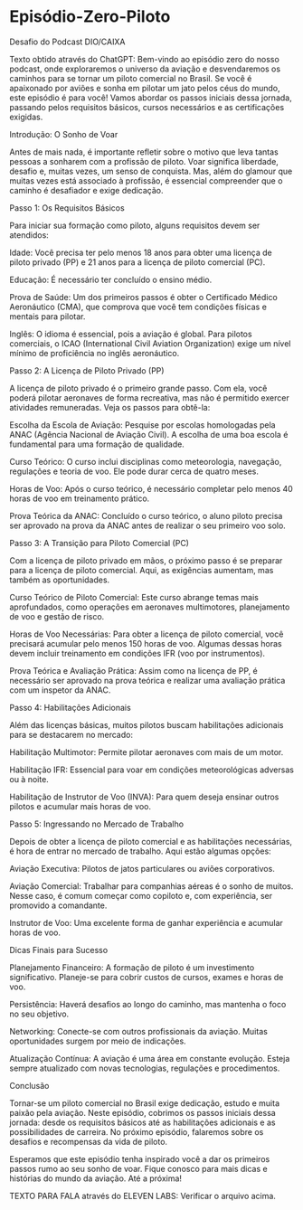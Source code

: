 # Episódio-Zero-Piloto
Desafio do Podcast DIO/CAIXA

Texto obtido através do ChatGPT:
Bem-vindo ao episódio zero do nosso podcast, onde exploraremos o universo da aviação e desvendaremos os caminhos para se tornar um piloto comercial no Brasil. Se você é apaixonado por aviões e sonha em pilotar um jato pelos céus do mundo, este episódio é para você! Vamos abordar os passos iniciais dessa jornada, passando pelos requisitos básicos, cursos necessários e as certificações exigidas.

Introdução: O Sonho de Voar

Antes de mais nada, é importante refletir sobre o motivo que leva tantas pessoas a sonharem com a profissão de piloto. Voar significa liberdade, desafio e, muitas vezes, um senso de conquista. Mas, além do glamour que muitas vezes está associado à profissão, é essencial compreender que o caminho é desafiador e exige dedicação.

Passo 1: Os Requisitos Básicos

Para iniciar sua formação como piloto, alguns requisitos devem ser atendidos:

Idade: Você precisa ter pelo menos 18 anos para obter uma licença de piloto privado (PP) e 21 anos para a licença de piloto comercial (PC).

Educação: É necessário ter concluído o ensino médio.

Prova de Saúde: Um dos primeiros passos é obter o Certificado Médico Aeronáutico (CMA), que comprova que você tem condições físicas e mentais para pilotar.

Inglês: O idioma é essencial, pois a aviação é global. Para pilotos comerciais, o ICAO (International Civil Aviation Organization) exige um nível mínimo de proficiência no inglês aeronáutico.

Passo 2: A Licença de Piloto Privado (PP)

A licença de piloto privado é o primeiro grande passo. Com ela, você poderá pilotar aeronaves de forma recreativa, mas não é permitido exercer atividades remuneradas. Veja os passos para obtê-la:

Escolha da Escola de Aviação: Pesquise por escolas homologadas pela ANAC (Agência Nacional de Aviação Civil). A escolha de uma boa escola é fundamental para uma formação de qualidade.

Curso Teórico: O curso inclui disciplinas como meteorologia, navegação, regulações e teoria de voo. Ele pode durar cerca de quatro meses.

Horas de Voo: Após o curso teórico, é necessário completar pelo menos 40 horas de voo em treinamento prático.

Prova Teórica da ANAC: Concluído o curso teórico, o aluno piloto precisa ser aprovado na prova da ANAC antes de realizar o seu primeiro voo solo.

Passo 3: A Transição para Piloto Comercial (PC)

Com a licença de piloto privado em mãos, o próximo passo é se preparar para a licença de piloto comercial. Aqui, as exigências aumentam, mas também as oportunidades.

Curso Teórico de Piloto Comercial: Este curso abrange temas mais aprofundados, como operações em aeronaves multimotores, planejamento de voo e gestão de risco.

Horas de Voo Necessárias: Para obter a licença de piloto comercial, você precisará acumular pelo menos 150 horas de voo. Algumas dessas horas devem incluir treinamento em condições IFR (voo por instrumentos).

Prova Teórica e Avaliação Prática: Assim como na licença de PP, é necessário ser aprovado na prova teórica e realizar uma avaliação prática com um inspetor da ANAC.

Passo 4: Habilitações Adicionais

Além das licenças básicas, muitos pilotos buscam habilitações adicionais para se destacarem no mercado:

Habilitação Multimotor: Permite pilotar aeronaves com mais de um motor.

Habilitação IFR: Essencial para voar em condições meteorológicas adversas ou à noite.

Habilitação de Instrutor de Voo (INVA): Para quem deseja ensinar outros pilotos e acumular mais horas de voo.

Passo 5: Ingressando no Mercado de Trabalho

Depois de obter a licença de piloto comercial e as habilitações necessárias, é hora de entrar no mercado de trabalho. Aqui estão algumas opções:

Aviação Executiva: Pilotos de jatos particulares ou aviões corporativos.

Aviação Comercial: Trabalhar para companhias aéreas é o sonho de muitos. Nesse caso, é comum começar como copiloto e, com experiência, ser promovido a comandante.

Instrutor de Voo: Uma excelente forma de ganhar experiência e acumular horas de voo.

Dicas Finais para Sucesso

Planejamento Financeiro: A formação de piloto é um investimento significativo. Planeje-se para cobrir custos de cursos, exames e horas de voo.

Persistência: Haverá desafios ao longo do caminho, mas mantenha o foco no seu objetivo.

Networking: Conecte-se com outros profissionais da aviação. Muitas oportunidades surgem por meio de indicações.

Atualização Contínua: A aviação é uma área em constante evolução. Esteja sempre atualizado com novas tecnologias, regulações e procedimentos.

Conclusão

Tornar-se um piloto comercial no Brasil exige dedicação, estudo e muita paixão pela aviação. Neste episódio, cobrimos os passos iniciais dessa jornada: desde os requisitos básicos até as habilitações adicionais e as possibilidades de carreira. No próximo episódio, falaremos sobre os desafios e recompensas da vida de piloto.

Esperamos que este episódio tenha inspirado você a dar os primeiros passos rumo ao seu sonho de voar. Fique conosco para mais dicas e histórias do mundo da aviação. Até a próxima!

TEXTO PARA FALA através do ELEVEN LABS: Verificar o arquivo acima.
